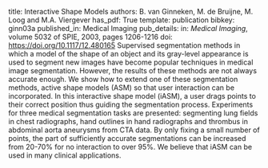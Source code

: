 title: Interactive Shape Models
authors: B. van Ginneken, M. de Bruijne, M. Loog and M.A. Viergever
has_pdf: True
template: publication
bibkey: ginn03a
published_in: Medical Imaging
pub_details: in: <i>Medical Imaging</i>, volume 5032 of SPIE, 2003, pages 1206-1216
doi: https://doi.org/10.1117/12.480165
Supervised segmentation methods in which a model of the shape of an object and its gray-level appearance is used to segment new images have become popular techniques in medical image segmentation. However, the results of these methods are not always accurate enough. We show how to extend one of these segmentation methods, active shape models (ASM) so that user interaction can be incorporated. In this interactive shape model (iASM), a user drags points to their correct position thus guiding the segmentation process. Experiments for three medical segmentation tasks are presented: segmenting lung fields in chest radiographs, hand outlines in hand radiographs and thrombus in abdominal aorta aneurysms from CTA data. By only fixing a small number of points, the part of sufficiently accurate segmentations can be increased from 20-70% for no interaction to over 95%. We believe that iASM can be used in many clinical applications.

